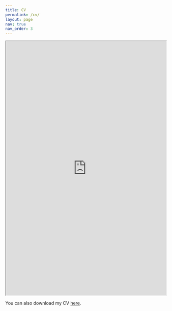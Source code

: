 ```yaml
---
title: CV
permalink: /cv/
layout: page
nav: true
nav_order: 3
---
```


<iframe src="https://ratzanyelrincon.github.io/assets/pdf/CV_Ratzanyel_Rincon.pdf" width="100%" height="800px">    </iframe>

You can also download my CV [here](https://ratzanyelrincon.github.io/assets/pdf/CV_Ratzanyel_Rincon.pdf).
